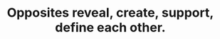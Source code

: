 ---
title: Opposites reveal, create, support, define each other.
tags: opposites TMWT daoism
thewholeopposites: true
thewholeoppositesorder: 1
---
